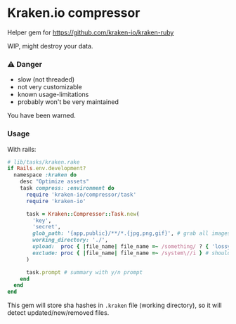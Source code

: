 # Kraken.io compressor

Helper gem for https://github.com/kraken-io/kraken-ruby

WIP, might destroy your data.

### :warning: Danger

- slow (not threaded)
- not very customizable
- known usage-limitations
- probably won't be very maintained 

You have been warned.

### Usage

With rails:

``` ruby
# lib/tasks/kraken.rake
if Rails.env.development?
  namespace :kraken do
    desc "Optimize assets"
    task compress: :environment do
      require 'kraken-io/compressor/task'
      require 'kraken-io'

      task = Kraken::Compressor::Task.new(
        'key',
        'secret',
        glob_path: '{app,public}/**/*.{jpg,png,gif}', # grab all images from app/ and public/ folder
        working_directory: './',
        upload:  proc { |file_name| file_name =~ /something/ ? { 'lossy' => true } : {} }, # should lossy compression be applied for that file
        exclude: proc { |file_name| file_name =~ /system\//i } # should this file be excluded?
      )

      task.prompt # summary with y/n prompt
    end
  end
end
```

This gem will store sha hashes in `.kraken` file (working directory), so it will detect updated/new/removed files.
